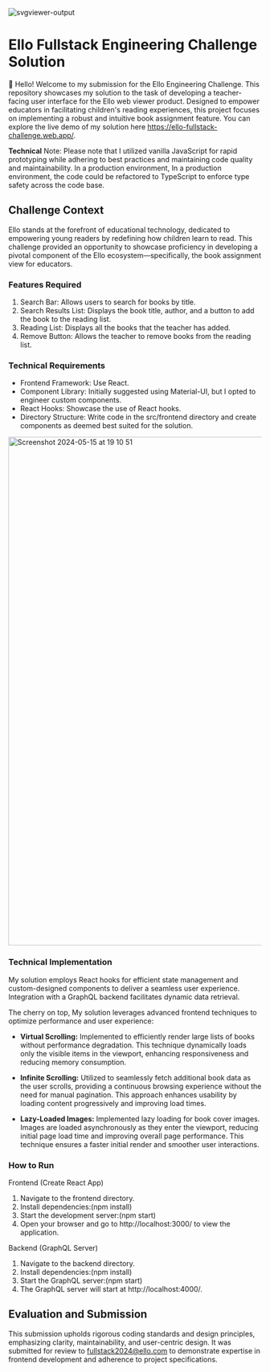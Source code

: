 ![svgviewer-output](https://github.com/ElloTechnology/backend_takehome/assets/3518127/561bc8d4-bffc-4360-b9ea-61e876bcec93)

# Ello Fullstack Engineering Challenge Solution

👋 Hello! Welcome to my submission for the Ello Engineering Challenge. This repository showcases my solution to the task of developing a teacher-facing user interface for the Ello web viewer product. Designed to empower educators in facilitating children's reading experiences, this project focuses on implementing a robust and intuitive book assignment feature. You can explore the live demo of my solution here https://ello-fullstack-challenge.web.app/.

**Technical** Note: Please note that I utilized vanilla JavaScript for rapid prototyping while adhering to best practices and maintaining code quality and maintainability. In a production environment, In a production environment, the code could be refactored to TypeScript to enforce type safety across the code base.

## Challenge Context

Ello stands at the forefront of educational technology, dedicated to empowering young readers by redefining how children learn to read. This challenge provided an opportunity to showcase proficiency in developing a pivotal component of the Ello ecosystem—specifically, the book assignment view for educators.

### Features Required

1. Search Bar: Allows users to search for books by title.
2. Search Results List: Displays the book title, author, and a button to add the book to the reading list.
3. Reading List: Displays all the books that the teacher has added.
4. Remove Button: Allows the teacher to remove books from the reading list.

### Technical Requirements

-   Frontend Framework: Use React.
-   Component Library: Initially suggested using Material-UI, but I opted to engineer custom components.
-   React Hooks: Showcase the use of React hooks.
-   Directory Structure: Write code in the src/frontend directory and create components as deemed best suited for the solution.

<img width="1013" alt="Screenshot 2024-05-15 at 19 10 51" src="https://github.com/ElloTechnology/fullstack-take-home-test/assets/3518127/bc3eb7f7-489f-4304-93f4-032bbbd38c58">

### Technical Implementation

My solution employs React hooks for efficient state management and custom-designed components to deliver a seamless user experience. Integration with a GraphQL backend facilitates dynamic data retrieval.

The cherry on top, My solution leverages advanced frontend techniques to optimize performance and user experience:

-   **Virtual Scrolling:** Implemented to efficiently render large lists of books without performance degradation. This technique dynamically loads only the visible items in the viewport, enhancing responsiveness and reducing memory consumption.

-   **Infinite Scrolling:** Utilized to seamlessly fetch additional book data as the user scrolls, providing a continuous browsing experience without the need for manual pagination. This approach enhances usability by loading content progressively and improving load times.

-   **Lazy-Loaded Images:** Implemented lazy loading for book cover images. Images are loaded asynchronously as they enter the viewport, reducing initial page load time and improving overall page performance. This technique ensures a faster initial render and smoother user interactions.

### How to Run

Frontend (Create React App)

1. Navigate to the frontend directory.
2. Install dependencies:(npm install)
3. Start the development server:(npm start)
4. Open your browser and go to http://localhost:3000/ to view the application.

Backend (GraphQL Server)

1. Navigate to the backend directory.
2. Install dependencies:(npm install)
3. Start the GraphQL server:(npm start)
4. The GraphQL server will start at http://localhost:4000/.

## Evaluation and Submission

This submission upholds rigorous coding standards and design principles, emphasizing clarity, maintainability, and user-centric design. It was submitted for review to fullstack2024@ello.com to demonstrate expertise in frontend development and adherence to project specifications.
